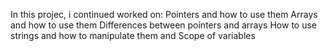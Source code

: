 In this projec, i continued worked on:
Pointers and how to use them
Arrays and how to use them
Differences between pointers and arrays
How to use strings and how to manipulate them and
Scope of variables
